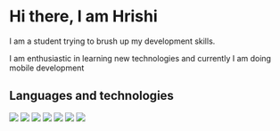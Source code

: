 <h1>Hi there, I am Hrishi</h2>
<p>I am a student trying to brush up my development skills.</p>
<p>I am enthusiastic in learning new technologies and currently I am doing mobile development</p>
<h2>Languages and technologies</h2>
<div> 
    <img src="https://img.shields.io/badge/C%2B%2B-00599C?style=for-the-badge&logo=c%2B%2B&logoColor=white"/>
    <img src="https://img.shields.io/badge/Kotlin-0095D5?&style=for-the-badge&logo=kotlin&logoColor=white"/>
    <img src="https://img.shields.io/badge/JavaScript-323330?style=for-the-badge&logo=javascript&logoColor=F7DF1E"/>
    <img src="https://img.shields.io/badge/Android-3DDC84?style=for-the-badge&logo=android&logoColor=white"/>
    <img src="https://img.shields.io/badge/Node.js-339933?style=for-the-badge&logo=nodedotjs&logoColor=white"/>
    <img src="https://img.shields.io/badge/Express.js-000000?style=for-the-badge&logo=express&logoColor=white"/>
    <img src="https://img.shields.io/badge/firebase-ffca28?style=for-the-badge&logo=firebase&logoColor=black"/>
<div/>
